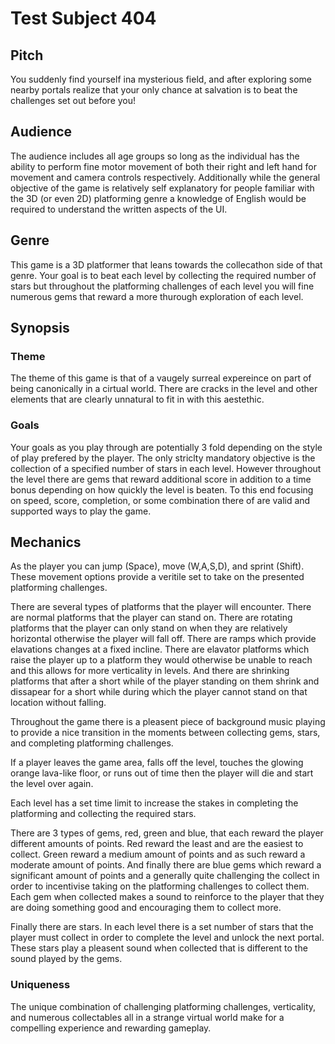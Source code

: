 # Test Subject 404
## Pitch
You suddenly find yourself ina mysterious field, and after exploring some nearby portals realize that your only chance at salvation is to beat the challenges set out before you!

##  Audience
The audience includes all age groups so long as the individual has the ability to perform fine motor movement of both their right and left hand for movement and camera controls respectively.
Additionally while the general objective of the game is relatively self explanatory for people familiar with the 3D (or even 2D) platforming genre a knowledge of English would be required to understand the written aspects of the UI.

## Genre
This game is a 3D platformer that leans towards the collecathon side of that genre. Your goal is to beat each level by collecting the required number of stars but throughout the platforming challenges of each level you will fine numerous gems that reward a more thurough exploration of each level.

## Synopsis
### Theme
The theme of this game is that of a vaugely surreal expereince on part of being canonically in a cirtual world. There are cracks in the level and other elements that are clearly unnatural to fit in with this aestethic.

### Goals
Your goals as you play through are potentially 3 fold depending on the style of play prefered by the player. The only striclty mandatory objective is the collection of a specified number of stars in each level. However throughout the level there are gems that reward additional score in addition to a time bonus depending on how quickly the level is beaten. To this end focusing on speed, score, completion, or some combination there of are valid and supported ways to play the game.

## Mechanics
As the player you can jump (Space), move (W,A,S,D), and sprint (Shift). These movement options provide a veritile set to take on the presented platforming challenges.

There are several types of platforms that the player will encounter. There are normal platforms that the player can stand on. There are rotating platforms that the player can only stand on when they are relatively horizontal otherwise the player will fall off. There are ramps which provide elavations changes at a fixed incline. There are elavator platforms which raise the player up to a platform they would otherwise be unable to reach and this allows for more verticality in levels. And there are shrinking platforms that after a short while of the player standing on them shrink and dissapear for a short while during which the player cannot stand on that location without falling.

Throughout the game there is a pleasent piece of background music playing to provide a nice transition in the moments between collecting gems, stars, and completing platforming challenges.

If a player leaves the game area, falls off the level, touches the glowing orange lava-like floor, or runs out of time then the player will die and start the level over again.

Each level has a set time limit to increase the stakes in completing the platforming and collecting the required stars.

There are 3 types of gems, red, green and blue, that each reward the player different amounts of points. Red reward the least and are the easiest to collect. Green reward a medium amount of points and as such reward a moderate amount of points. And finally there are blue gems which reward a significant amount of points and a generally quite challenging the collect in order to incentivise taking on the platforming challenges to collect them. Each gem when collected makes a sound to reinforce to the player that they are doing something good and encouraging them to collect more.

Finally there are stars. In each level there is a set number of stars that the player must collect in order to complete the level and unlock the next portal. These stars play a pleasent sound when collected that is different to the sound played by the gems.

### Uniqueness
The unique combination of challenging platforming challenges, verticality, and numerous collectables all in a strange virtual world make for a compelling experience and rewarding gameplay.

